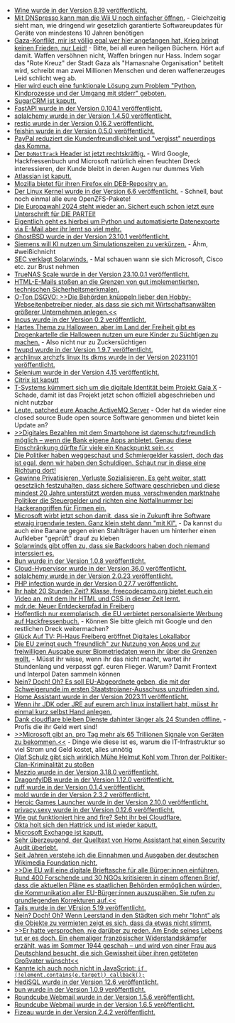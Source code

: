 * [Wine wurde in der Version 8.19 veröffentlicht.](https://www.phoronix.com/news/Wine-8.19-Released)
* [Mit DNSpresso kann man die Wii U noch einfacher öffnen.](https://wiidatabase.de/dnspresso-neuer-wii-u-exploit-nutzt-schwachstelle-im-dns-client/) - Gleichzeitig sieht man, wie dringend wir gesetzlich garantierte Softwareupdates für Geräte von mindestens 10 Jahren benötigen
* [Gaza-Konflikt, mir ist völlig egal wer hier angefangen hat, Krieg bringt keinen Frieden, nur Leid!](https://www.welcometohellworld.com/trying-to-convince-the-world-that-you-are-dying/) - Bitte, bei all euren heiligen Büchern. Hört auf damit. Waffen versöhnen nicht, Waffen bringen nur Hass. Indem sogar das "Rote Kreuz" der Stadt Gaza als "Hamasnahe Organisation" betitelt wird, schreibt man zwei Millionen Menschen und deren waffenerzeuges Leid schlicht weg ab.
* [Hier wird euch eine funktionale Lösung zum Problem "Python, Kindprozesse und der Umgang mit stderr" geboten.](https://zaitcev.livejournal.com/264423.html)
* [SugarCRM ist kaputt.](https://www.linux-magazin.de/blogs/sugarcrm-angreifer-kann-befehle-ausfuehren/)
* [FastAPI wurde in der Version 0.104.1 veröffentlicht.](https://github.com/tiangolo/fastapi/releases/tag/0.104.1)
* [sqlalchemy wurde in der Version 1.4.50 veröffentlicht.](https://github.com/sqlalchemy/sqlalchemy/releases/tag/rel_1_4_50)
* [restic wurde in der Version 0.16.2 veröffentlicht.](https://github.com/restic/restic/releases/tag/v0.16.2)
* [feishin wurde in der Version 0.5.0 veröffentlicht.](https://github.com/jeffvli/feishin/releases/tag/v0.5.0)
* [PayPal reduziert die Kundenfreundlichkeit und "vergisst" neuerdings das Komma.](https://blog.fefe.de/?ts=9bbe1ba6)
* [Der `DoNotTrack` Header ist jetzt rechtskräftig.](https://blog.fefe.de/?ts=9bbe0dfb) - Wird Google, Hackfressenbuch und Microsoft natürlich einen feuchten Dreck interessieren, der Kunde bleibt in deren Augen nur dummes Vieh
* [Atlassian ist kaputt.](https://blog.fefe.de/?ts=9bbe0a0b)
* [Mozilla bietet für ihren Firefox ein DEB-Repositry an.](https://www.linux-magazin.de/news/mozilla-bringt-deb-repository-fuer-firefox/)
* [Der Linux Kernel wurde in der Version 6.6 veröffentlicht.](https://lwn.net/Articles/949179/) - Schnell, baut noch einmal alle eure OpenZFS-Pakete!
* [Die Europawahl 2024 steht wieder an. Sichert euch schon jetzt eure Unterschrift für DIE PARTEI!](https://www.die-partei.de/2023/10/30/hurra-endlich-wieder-unterschreiben/)
* [Eigentlich geht es hierbei um Python und automatisierte Datenexporte via E-Mail aber ihr lernt so viel mehr.](https://www.freecodecamp.org/news/automate-data-exports-email-reports-with-python/)
* [GhostBSD wurde in der Version 23.10.1 veröffentlicht.](https://www.phoronix.com/news/GhostBSD-23.10.1-Released)
* [Siemens will KI nutzen um Simulationszeiten zu verkürzen.](http://blog.fefe.de/?ts=9bbfb7ee) - Ähm, #weißichnicht
* [SEC verklagt Solarwinds.](http://blog.fefe.de/?ts=9bbff8f1) - Mal schauen wann sie sich Microsoft, Cisco etc. zur Brust nehmen
* [TrueNAS Scale wurde in der Version 23.10.0.1 veröffentlicht.](https://github.com/truenas/documentation/releases/tag/TS23.10.0.1)
* [HTML-E-Mails stoßen an die Grenzen von gut implementierten, technischen Sicherheitsmerkmalen.](https://utcc.utoronto.ca/~cks/space/blog/web/RealHTMLCanGetABitCrazy)
* [O-Ton DSGVO: >>Die Behörden knüppeln lieber den Hobby-Webseitenbetreiber nieder, als dass sie sich mit Wirtschaftsanwälten größerer Unternehmen anlegen.<<](https://www.borncity.com/blog/2023/11/01/dsgvo-und-die-ohnmacht-der-datenschutzbehrden-gegenber-firmen/)
* [Incus wurde in der Version 0.2 veröffentlicht.](https://lwn.net/Articles/949411/)
* [Hartes Thema zu Halloween, aber im Land der Freiheit gibt es Drogenkartelle die Halloween nutzen um eure Kinder zu Süchtigen zu machen.](https://www.welcometohellworld.com/the-absurdity-of-the-halloween-fentanyl-candy-panic-2/) - Also nicht nur zu Zuckersüchtigen
* [fwupd wurde in der Version 1.9.7 veröffentlicht.](https://github.com/fwupd/fwupd/releases/tag/1.9.7)
* [archlinux archzfs linux lts dkms wurde in der Version 20231101 veröffentlicht.](https://github.com/stevleibelt/arch-linux-live-cd-iso-with-zfs/releases/tag/20231101)
* [Selenium wurde in der Version 4.15 veröffentlicht.](https://github.com/SeleniumHQ/selenium/releases/tag/selenium-4.15.0)
* [Citrix ist kaputt](http://blog.fefe.de/?ts=9bbcd54e)
* [T-Systems kümmert sich um die digitale Identität beim Projekt Gaia X](http://blog.fefe.de/?ts=9bbcd6cc) - Schade, damit ist das Projekt jetzt schon offiziell abgeschrieben und nicht nutzbar
* [Leute, patched eure Apache ActiveMQ Server](https://www.bleepingcomputer.com/news/security/3-000-apache-activemq-servers-vulnerable-to-rce-attacks-exposed-online/) - Oder hat da wieder eine closed source Bude open source Software genommen und bietet kein Update an?
* [>>Digitales Bezahlen mit dem Smartphone ist datenschutzfreundlich möglich – wenn die Bank eigene Apps anbietet. Genau diese Einschränkung dürfte für viele ein Knackpunkt sein.<<](https://www.kuketz-blog.de/nfc-datenschutzfreundlich-bezahlen-mit-dem-android-phone/)
* [Die Politiker haben weggeschaut und Schmiergelder kassiert, doch das ist egal, denn wir haben den Schuldigen. Schaut nur in diese eine Richtung dort!](http://blog.fefe.de/?ts=9bba8318)
* [Gewinne Privatisieren, Verluste Sozialisieren. Es geht weiter, statt gesetzlich festzuhalten, dass sichere Software geschrieben und diese mindest 20 Jahre unterstützt werden muss, verschwenden marktnahe Politiker die Steuergelder und richten eine Notfallnummer bei Hackerangriffen für Firmen ein.](http://blog.fefe.de/?ts=9bbd101f)
* [Microsoft wirbt jetzt schon damit, dass sie in Zukunft ihre Software etwaig irgendwie testen. Ganz klein steht dann "mit KI".](http://blog.fefe.de/?ts=9bbd1095) - Da kannst du auch eine Banane gegen einen Stahlträger hauen um hinterher einen Aufkleber "geprüft" drauf zu kleben
* [Solarwinds gibt offen zu, dass sie Backdoors haben doch niemand interssiert es.](http://blog.fefe.de/?ts=9bbd6dfd)
* [Bun wurde in der Version 1.0.8 veröffentlicht.](https://github.com/oven-sh/bun/releases/tag/bun-v1.0.8)
* [Cloud-Hypervisor wurde in der Version 36.0 veröffentlicht.](https://github.com/cloud-hypervisor/cloud-hypervisor/releases/tag/v36.0)
* [sqlalchemy wurde in der Version 2.0.23 veröffentlicht.](https://github.com/sqlalchemy/sqlalchemy/releases/tag/rel_2_0_23)
* [PHP infection wurde in der Version 0.27.7 veröffentlicht.](https://github.com/infection/infection/releases/tag/0.27.7)
* [Ihr habt 20 Stunden Zeit? Klasse, freecodecamp.org bietet euch ein Video an, mit dem Ihr HTML und CSS in dieser Zeit lernt.](https://www.freecodecamp.org/news/learn-web-development-with-this-free-20-hour-course/)
* [mdr.de: Neuer Entdeckerpfad in Freiberg](https://www.mdr.de/video/mdr-videos/a/video-769540.html)
* [Hoffentlich nur exemplarisch, die EU verbietet personalisierte Werbung auf Hackfressenbuch.](https://netzpolitik.org/2023/soziale-netzwerke-europaeischer-datenschutzausschuss-verbietet-meta-personalisierte-werbung/) - Können Sie bitte gleich mit Google und den restlichen Dreck weitermachen?
* [Glück Auf TV: Pi-Haus Freiberg eröffnet Digitales Lokallabor](https://www.youtube.com/watch?v=oC0dCv2vio4)
* [Die EU zwingt euch "freundlich" zur Nutzung von Apps und zur freiwilligen Ausgabe eurer Biometriedaten wenn ihr über die Grenzen wollt.](https://netzpolitik.org/2023/einreise-ausreisesystem-eu-will-drohendes-grenzchaos-mit-biometrie-und-app-verhindern/) - Müsst ihr wisse, wenn ihr das nicht macht, wartet ihr Stundenlang und verpasst ggf. euren Flieger. Warum? Damit Frontext und Interpol Daten sammeln können
* [Nein? Doch! Oh? Es soll EU-Abgeordnete geben, die mit der Schweigerunde im ersten Staatstrojaner-Ausschuss unzufrieden sind.](https://netzpolitik.org/2023/unzufrieden-mit-der-kommission-eu-abgeordnete-erwaegen-zweiten-staatstrojaner-ausschuss/)
* [Home Assistant wurde in der Version 2023.11 veröffentlicht.](https://www.home-assistant.io/blog/2023/11/01/release-202311/)
* [Wenn ihr JDK oder JRE auf eurem arch linux installiert habt, müsst ihr einmal kurz selbst Hand anlegen.](https://archlinux.org/news/incoming-changes-in-jdk-jre-21-packages-may-require-manual-intervention/)
* [Dank cloudflare bleiben Dienste dahinter länger als 24 Stunden offline.](https://blog.fefe.de/?ts=9bbbe9d8) - Profis die ihr Geld wert sind!
* [>>Microsoft gibt an, pro Tag mehr als 65 Trillionen Signale von Geräten zu bekommen.<<](https://blog.fefe.de/?ts=9bba320d) - Dinge wie diese ist es, warum die IT-Infrastruktur so viel Strom und Geld kostet, alles unnötig
* [Olaf Schulz gibt sich wirklich Mühe Helmut Kohl vom Thron der Politiker-Clan-Kriminalität zu stoßen](https://blog.fefe.de/?ts=9bba1d01)
* [Mezzio wurde in der Version 3.18.0 veröffentlicht.](https://github.com/mezzio/mezzio/releases/tag/3.18.0)
* [DragonfylDB wurde in der Version 1.12.0 veröffentlicht.](https://github.com/dragonflydb/dragonfly/releases/tag/v1.12.0)
* [ruff wurde in der Version 0.1.4 veröffentlicht.](https://github.com/astral-sh/ruff/releases/tag/v0.1.4)
* [mold wurde in der Version 2.3.2 veröffentlicht.](https://github.com/rui314/mold/releases/tag/v2.3.2)
* [Heroic Games Launcher wurde in der Version 2.10.0 veröffentlicht.](https://github.com/Heroic-Games-Launcher/HeroicGamesLauncher/releases/tag/v2.10.0)
* [privacy.sexy wurde in der Version 0.12.6 veröffentlicht.](https://github.com/undergroundwires/privacy.sexy/releases/tag/0.12.6)
* [Wie gut funktioniert hire and fire? Seht ihr bei Cloudflare.](https://blog.fefe.de/?ts=9bb8b158)
* [Okta holt sich den Hattrick und ist wieder kaputt.](https://blog.fefe.de/?ts=9bbbbd08)
* [Microsoft Exchange ist kaputt.](https://www.bleepingcomputer.com/news/microsoft/new-microsoft-exchange-zero-days-allow-rce-data-theft-attacks/)
* [Sehr überzeugend, der Quelltext von Home Assistant hat einen Security Audit überlebt.](https://www.home-assistant.io/blog/2023/10/19/security-audits-of-home-assistant/)
* [Seit Jahren verstehe ich die Einnahmen und Ausgaben der deutschen Wikimedia Foundation nicht.](https://tuxproject.de/blog/2023/11/die-unbezahltesten-wikipediaarbeiter/)
* [>>Die EU will eine digitale Brieftasche für alle Bürger:innen einführen. Rund 400 Forschende und 30 NGOs kritisieren in einem offenen Brief, dass die aktuellen Pläne es staatlichen Behörden ermöglichen würden, die Kommunikation aller EU-Bürger:innen auszuspähen. Sie rufen zu grundlegenden Korrekturen auf.<<](https://netzpolitik.org/2023/eidas-trilog-hunderte-wissenschaftlerinnen-und-dutzende-ngos-warnen-vor-massenueberwachung/)
* [Tails wurde in der VErsion 5.19 veröffentlicht.](https://www.linux-magazin.de/news/tails-5-19-erlaubt-bequemes-schliessen-von-tor-circuits/)
* [Nein? Doch! Oh? Wenn Leerstand in den Städten sich mehr "lohnt" als die Objekte zu vermieten zeigt es sich, dass da etwas nicht stimmt.](https://www.onli-blogging.de/2316/Linksammlung-442023.html)
* [>>Er hatte versprochen, nie darüber zu reden. Am Ende seines Lebens tut er es doch. Ein ehemaliger französischer Widerstandskämpfer erzählt, was im Sommer 1944 geschah – und wird von einer Frau aus Deutschland besucht, die sich Gewissheit über ihren getöteten Großvater wünscht<<](https://www.zeit.de/2023/45/resistance-frankreich-widerstand-kommunismus-zeitzeuge/komplettansicht)
* [Kannte ich auch noch nicht in JavaScript: `if (!element.contains(e.target)) callback();`](https://www.30secondsofcode.org/js/s/listen-click-outside-event/)
* [HediSQL wurde in der Version 12.6 veröffentlicht.](https://github.com/HeidiSQL/HeidiSQL/releases/tag/12.6)
* [bun wurde in der Version 1.0.9 veröffentlicht.](https://github.com/oven-sh/bun/releases/tag/bun-v1.0.9)
* [Roundcube Webmail wurde in der Version 1.5.6 veröffentlicht.](https://github.com/roundcube/roundcubemail/releases/tag/1.5.6)
* [Roundcube Webmail wurde in der Version 1.6.5 veröffentlicht.](https://github.com/roundcube/roundcubemail/releases/tag/1.6.5)
* [Fizeau wurde in der Version 2.4.2 veröffentlicht.](https://wiidatabase.de/fizeau-v2-4-2/)

